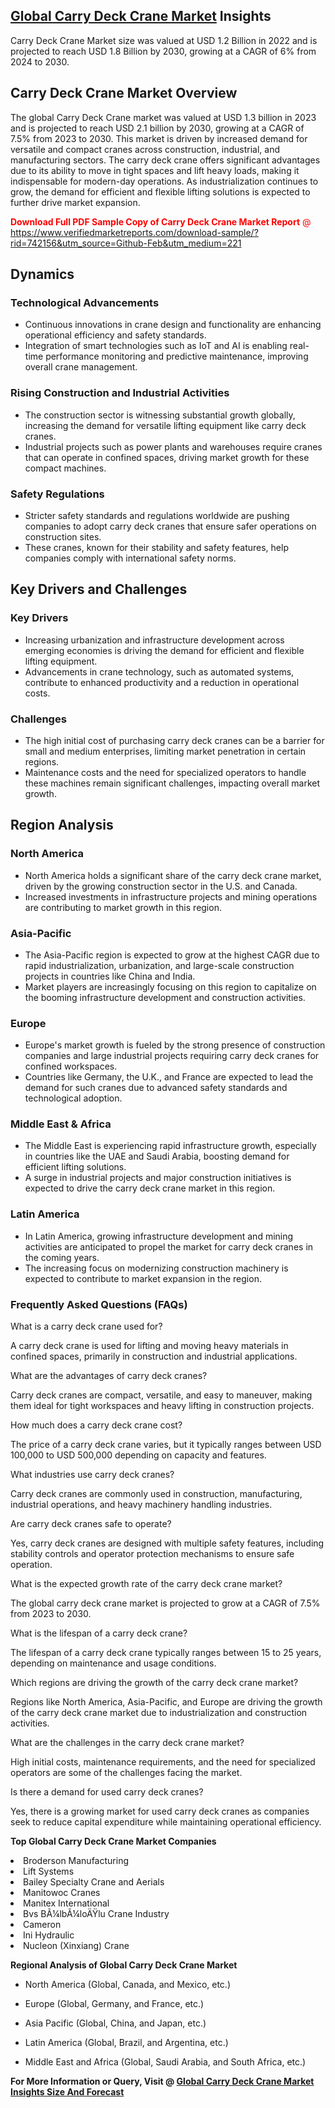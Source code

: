 <h2><a href="https://www.verifiedmarketreports.com/download-sample/?rid=742156&amp;utm_source=Github&amp;utm_medium=221" target="_blank">Global Carry Deck Crane Market</a> Insights</h2><p>Carry Deck Crane Market size was valued at USD 1.2 Billion in 2022 and is projected to reach USD 1.8 Billion by 2030, growing at a CAGR of 6% from 2024 to 2030.</p><p> <h2>Carry Deck Crane Market Overview</h2> <p>The global Carry Deck Crane market was valued at USD 1.3 billion in 2023 and is projected to reach USD 2.1 billion by 2030, growing at a CAGR of 7.5% from 2023 to 2030. This market is driven by increased demand for versatile and compact cranes across construction, industrial, and manufacturing sectors. The carry deck crane offers significant advantages due to its ability to move in tight spaces and lift heavy loads, making it indispensable for modern-day operations. As industrialization continues to grow, the demand for efficient and flexible lifting solutions is expected to further drive market expansion.</p> <p><p><span class=""><span style="color: #ff0000;"><strong>Download Full PDF Sample Copy of Carry Deck Crane Market Report</strong> @ </span><a href="https://www.verifiedmarketreports.com/download-sample/?rid=742156&amp;utm_source=Github-Feb&amp;utm_medium=221" target="_blank">https://www.verifiedmarketreports.com/download-sample/?rid=742156&amp;utm_source=Github-Feb&amp;utm_medium=221</a></span></p></p> <h2>Dynamics</h2> <h3>Technological Advancements</h3> <ul> <li>Continuous innovations in crane design and functionality are enhancing operational efficiency and safety standards.</li> <li>Integration of smart technologies such as IoT and AI is enabling real-time performance monitoring and predictive maintenance, improving overall crane management.</li> </ul> <h3>Rising Construction and Industrial Activities</h3> <ul> <li>The construction sector is witnessing substantial growth globally, increasing the demand for versatile lifting equipment like carry deck cranes.</li> <li>Industrial projects such as power plants and warehouses require cranes that can operate in confined spaces, driving market growth for these compact machines.</li> </ul> <h3>Safety Regulations</h3> <ul> <li>Stricter safety standards and regulations worldwide are pushing companies to adopt carry deck cranes that ensure safer operations on construction sites.</li> <li>These cranes, known for their stability and safety features, help companies comply with international safety norms.</li> </ul> <h2>Key Drivers and Challenges</h2> <h3>Key Drivers</h3> <ul> <li>Increasing urbanization and infrastructure development across emerging economies is driving the demand for efficient and flexible lifting equipment.</li> <li>Advancements in crane technology, such as automated systems, contribute to enhanced productivity and a reduction in operational costs.</li> </ul> <h3>Challenges</h3> <ul> <li>The high initial cost of purchasing carry deck cranes can be a barrier for small and medium enterprises, limiting market penetration in certain regions.</li> <li>Maintenance costs and the need for specialized operators to handle these machines remain significant challenges, impacting overall market growth.</li> </ul> <h2>Region Analysis</h2> <h3>North America</h3> <ul> <li>North America holds a significant share of the carry deck crane market, driven by the growing construction sector in the U.S. and Canada.</li> <li>Increased investments in infrastructure projects and mining operations are contributing to market growth in this region.</li> </ul> <h3>Asia-Pacific</h3> <ul> <li>The Asia-Pacific region is expected to grow at the highest CAGR due to rapid industrialization, urbanization, and large-scale construction projects in countries like China and India.</li> <li>Market players are increasingly focusing on this region to capitalize on the booming infrastructure development and construction activities.</li> </ul> <h3>Europe</h3> <ul> <li>Europe's market growth is fueled by the strong presence of construction companies and large industrial projects requiring carry deck cranes for confined workspaces.</li> <li>Countries like Germany, the U.K., and France are expected to lead the demand for such cranes due to advanced safety standards and technological adoption.</li> </ul> <h3>Middle East & Africa</h3> <ul> <li>The Middle East is experiencing rapid infrastructure growth, especially in countries like the UAE and Saudi Arabia, boosting demand for efficient lifting solutions.</li> <li>A surge in industrial projects and major construction initiatives is expected to drive the carry deck crane market in this region.</li> </ul> <h3>Latin America</h3> <ul> <li>In Latin America, growing infrastructure development and mining activities are anticipated to propel the market for carry deck cranes in the coming years.</li> <li>The increasing focus on modernizing construction machinery is expected to contribute to market expansion in the region.</li> </ul> <h3>Frequently Asked Questions (FAQs)</h3> <p>What is a carry deck crane used for?</p> <p>A carry deck crane is used for lifting and moving heavy materials in confined spaces, primarily in construction and industrial applications.</p> <p>What are the advantages of carry deck cranes?</p> <p>Carry deck cranes are compact, versatile, and easy to maneuver, making them ideal for tight workspaces and heavy lifting in construction projects.</p> <p>How much does a carry deck crane cost?</p> <p>The price of a carry deck crane varies, but it typically ranges between USD 100,000 to USD 500,000 depending on capacity and features.</p> <p>What industries use carry deck cranes?</p> <p>Carry deck cranes are commonly used in construction, manufacturing, industrial operations, and heavy machinery handling industries.</p> <p>Are carry deck cranes safe to operate?</p> <p>Yes, carry deck cranes are designed with multiple safety features, including stability controls and operator protection mechanisms to ensure safe operation.</p> <p>What is the expected growth rate of the carry deck crane market?</p> <p>The global carry deck crane market is projected to grow at a CAGR of 7.5% from 2023 to 2030.</p> <p>What is the lifespan of a carry deck crane?</p> <p>The lifespan of a carry deck crane typically ranges between 15 to 25 years, depending on maintenance and usage conditions.</p> <p>Which regions are driving the growth of the carry deck crane market?</p> <p>Regions like North America, Asia-Pacific, and Europe are driving the growth of the carry deck crane market due to industrialization and construction activities.</p> <p>What are the challenges in the carry deck crane market?</p> <p>High initial costs, maintenance requirements, and the need for specialized operators are some of the challenges facing the market.</p> <p>Is there a demand for used carry deck cranes?</p> <p>Yes, there is a growing market for used carry deck cranes as companies seek to reduce capital expenditure while maintaining operational efficiency.</p> </p><p><strong>Top Global Carry Deck Crane Market Companies</strong></p><div data-test-id=""><p><li>Broderson Manufacturing</li><li> Lift Systems</li><li> Bailey Specialty Crane and Aerials</li><li> Manitowoc Cranes</li><li> Manitex International</li><li> Bvs BÃ¼lbÃ¼loÄŸlu Crane Industry</li><li> Cameron</li><li> Ini Hydraulic</li><li> Nucleon (Xinxiang) Crane</li></p><div><strong>Regional Analysis of&nbsp;Global Carry Deck Crane Market</strong></div><ul><li dir="ltr"><p dir="ltr">North America&nbsp;(Global, Canada, and Mexico, etc.)</p></li><li dir="ltr"><p dir="ltr">Europe (Global, Germany, and France, etc.)</p></li><li dir="ltr"><p dir="ltr">Asia Pacific&nbsp;(Global, China, and Japan, etc.)</p></li><li dir="ltr"><p dir="ltr">Latin America&nbsp;(Global, Brazil, and Argentina, etc.)</p></li><li dir="ltr">Middle East and Africa&nbsp;(Global, Saudi Arabia, and South Africa, etc.)</li></ul><p><strong>For More Information or Query, Visit @&nbsp;</strong><strong><a href="https://www.verifiedmarketreports.com/product/carry-deck-crane-market/?utm_source=Github&amp;utm_medium=221" target="_blank">Global Carry Deck Crane Market Insights Size And Forecast</a></strong></p></div>
